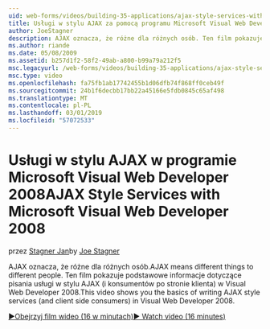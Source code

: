 ```yaml
---
uid: web-forms/videos/building-35-applications/ajax-style-services-with-microsoft-visual-web-developer-2008
title: Usługi w stylu AJAX za pomocą programu Microsoft Visual Web Developer 2008 | Dokumentacja firmy Microsoft
author: JoeStagner
description: AJAX oznacza, że różne dla różnych osób. Ten film pokazuje podstawowe informacje dotyczące pisania usługi w stylu AJAX (i konsumentów po stronie klienta) w Visual Web Dev....
ms.author: riande
ms.date: 05/08/2009
ms.assetid: b257d1f2-58f2-49ab-a800-b99a79a212f5
msc.legacyurl: /web-forms/videos/building-35-applications/ajax-style-services-with-microsoft-visual-web-developer-2008
msc.type: video
ms.openlocfilehash: fa75fb1ab17742455b1d06dfb74f868ff0ceb49f
ms.sourcegitcommit: 24b1f6decbb17bb22a45166e5fdb0845c65af498
ms.translationtype: MT
ms.contentlocale: pl-PL
ms.lasthandoff: 03/01/2019
ms.locfileid: "57072533"
---
```

<a name="ajax-style-services-with-microsoft-visual-web-developer-2008"></a><span data-ttu-id="2ca4c-104">Usługi w stylu AJAX w programie Microsoft Visual Web Developer 2008</span><span class="sxs-lookup"><span data-stu-id="2ca4c-104">AJAX Style Services with Microsoft Visual Web Developer 2008</span></span>
====================
<span data-ttu-id="2ca4c-105">przez [Stagner Jan](https://github.com/JoeStagner)</span><span class="sxs-lookup"><span data-stu-id="2ca4c-105">by [Joe Stagner](https://github.com/JoeStagner)</span></span>

<span data-ttu-id="2ca4c-106">AJAX oznacza, że różne dla różnych osób.</span><span class="sxs-lookup"><span data-stu-id="2ca4c-106">AJAX means different things to different people.</span></span> <span data-ttu-id="2ca4c-107">Ten film pokazuje podstawowe informacje dotyczące pisania usługi w stylu AJAX (i konsumentów po stronie klienta) w Visual Web Developer 2008.</span><span class="sxs-lookup"><span data-stu-id="2ca4c-107">This video shows you the basics of writing AJAX style services (and client side consumers) in Visual Web Developer 2008.</span></span>

[<span data-ttu-id="2ca4c-108">&#9654;Obejrzyj film wideo (16 w minutach)</span><span class="sxs-lookup"><span data-stu-id="2ca4c-108">&#9654; Watch video (16 minutes)</span></span>](https://channel9.msdn.com/Blogs/ASP-NET-Site-Videos/ajax-style-services-with-microsoft-visual-web-developer-2008)
